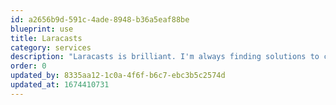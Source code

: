 ```yaml
---
id: a2656b9d-591c-4ade-8948-b36a5eaf88be
blueprint: use
title: Laracasts
category: services
description: "Laracasts is brilliant. I'm always finding solutions to common problems that I've not recorded myself in the forums. Plus, I'm always looking to learn new things about Laravel and dive deeper into the framework, Laracasts is a great service to do that with!"
order: 0
updated_by: 8335aa12-1c0a-4f6f-b6c7-ebc3b5c2574d
updated_at: 1674410731
---
```

